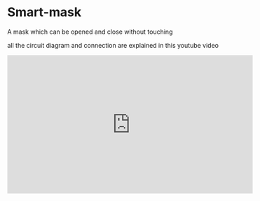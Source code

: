 # Smart-mask
A mask which can be opened and close without touching

all the circuit diagram and connection are explained in this youtube video

<iframe width="560" height="315" src="https://www.youtube.com/embed/qwVl1_uFpAI" title="YouTube video player" frameborder="0" allow="accelerometer; autoplay; clipboard-write; encrypted-media; gyroscope; picture-in-picture" allowfullscreen></iframe>

